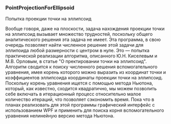 ### PointProjectionForEllipsoid


Попытка проекции точки на эллипсоид

Вообще говоря, даже на плоскости, задача нахождения проекции точки на эллипсоид вызывает множество трудностей, поскольку общего аналитического решения эта задача не имеет. Эта программа, в свою очередь позволяет найти численное решение этой задачи для эллипоида любой размерности с центром в нуле. Это — попытка практической реализации алгоритма, описанного Ю.Н. Киселевым и М.В. Орловым, в статье "О пректировании точки на эллипсоид". Алгоритм сводится к поиску численного решения вспомогательного уравнения, имея корень которого можно выразить из координат точки и коэффициентов эллипсоида координаты проекции точки на эллипсоид. Поскольку корень уравнения ищется с помощью метода Ньютона, который, как известно, сходится квадратично, мы можем позволить себе включать в итерационный процесс относительно малое количество итераций, что позволяет сэкономить время.
Пока что в планах реализовать для этой программы графический интерфейс с использованием WPF и применить для поиска корня вспомогательного уравнения нелинейную версию метода Ньютона.
